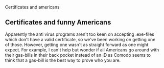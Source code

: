 Certificates and americans


## Certificates and funny Americans

Apparently the anti virus programs aren't too keen on accepting .exe-files which don't have a valid certificate, so we've been working on getting one of those. However, getting one wasn't as straight forward as one might expect. For example, I can't help but wonder if all Americans go around with their gas-bills in their back pocket instead of an ID as Comodo seems to think that a gas-bill is the best way to prove who you are.
